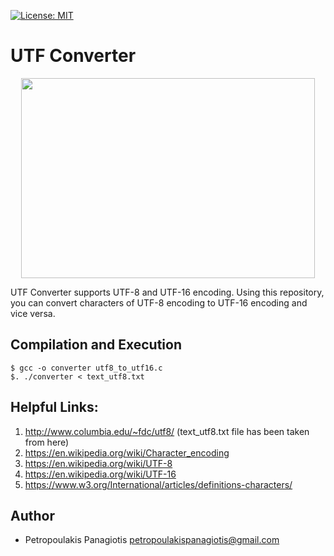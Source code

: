 [![License: MIT](https://img.shields.io/badge/License-MIT-yellow.svg)](https://opensource.org/licenses/MIT)
# UTF Converter
<p align="center">
<img src="https://www.w3.org/International/articles/definitions-characters/index-data/encodings.png" width="470" height="320"> <br />
</p>
UTF Converter supports UTF-8 and UTF-16 encoding. Using this repository, you can convert characters of UTF-8 encoding to UTF-16 encoding and vice versa.

## Compilation and Execution
```
$ gcc -o converter utf8_to_utf16.c
$. ./converter < text_utf8.txt
```

## Helpful Links: 
1. http://www.columbia.edu/~fdc/utf8/ (text_utf8.txt file has been taken from here)
2. https://en.wikipedia.org/wiki/Character_encoding
3. https://en.wikipedia.org/wiki/UTF-8
4. https://en.wikipedia.org/wiki/UTF-16
5. https://www.w3.org/International/articles/definitions-characters/

## Author
* Petropoulakis Panagiotis petropoulakispanagiotis@gmail.com
